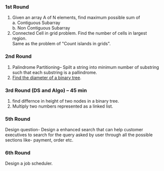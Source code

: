 ### 1st Round
1. Given an array A of N elements, find maximum possible sum of  
a. Contiguous Subarray  
b. Non Contiguous Subarray  
2. Connected Cell in grid problem. Find the number of cells in largest region.  
Same as the problem of "Count islands in grids". 

### 2nd Round
1. Palindrome Partitioning– Spilt a string into minimum number of substring such that each substring is a pallindrome.   
2. [Find the diameter of a binary tree](http://www.geeksforgeeks.org/diameter-of-a-binary-tree/). 

### 3rd Round (DS and Algo) – 45 min
1. find differnce in height of two nodes in a binary tree.  
2. Multiply two numbers represented as a linked list.

### 5th Round
Design question- Design a enhanced search that can help customer executives to search for the query asked by user through 
all the possible sections like- payment, order etc.

### 6th Round
Design a job scheduler.  


